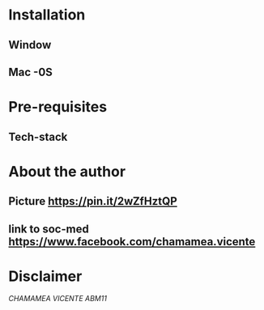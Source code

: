 # Installation 
  ## Window
  
  ## Mac -0S
  ## 
  
  
# Pre-requisites
  ## Tech-stack


# About the author
  ## Picture https://pin.it/2wZfHztQP
  ## link to soc-med https://www.facebook.com/chamamea.vicente

# Disclaimer
*CHAMAMEA VICENTE* 
 _ABM11_
